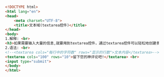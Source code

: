 
<BlogInfo id="150" title="28.文本域" author="白日梦想猿" pv=0 read_times=0 pre_cost_time="0分17秒" category="html5学习" tag_list="['html5学习']" create_time="2020.07.15 15:51:27" update_time="2020.07.15 15:58:31" />

```html
<!DOCTYPE html>
<html lang="en">
<head>
    <meta charset="UTF-8">
    <title>文本域(textarea控件)</title>
</head>
<body>
1.解释: <br>
<h3>如果需要输入大量的信息,就要用到textarea控件，通过textarea控件可以轻松地创建多行文本输入框</h3>
2.语法: <br>
<!--<textarea cols="每行中的字符数" rows="显示的行数">文本内容</textarea>-->
<textarea cols="100" rows="10">留下您的神评论吧!</textarea> <br>
<input type="submit">
</body>
</html>
```
